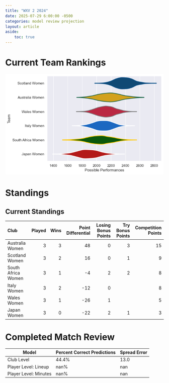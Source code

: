 ```yaml
---  
title: "WXV 2 2024"  
date: 2025-07-29 6:00:00 -0500  
categories: model review projection  
layout: article  
aside:  
    toc: true  
---
```

# Current Team Rankings


![Club Rankings](plots/rankings_WXV_2_2024.png)
# Standings

## Current Standings


| Club               |   Played |   Wins |   Point Differential |   Losing Bonus Points |   Try Bonus Points |   Competition Points |
|:-------------------|---------:|-------:|---------------------:|----------------------:|-------------------:|---------------------:|
| Australia Women    |        3 |      3 |                   48 |                     0 |                  3 |                   15 |
| Scotland Women     |        3 |      2 |                   16 |                     0 |                  1 |                    9 |
| South Africa Women |        3 |      1 |                   -4 |                     2 |                  2 |                    8 |
| Italy Women        |        3 |      2 |                  -12 |                     0 |                    |                    8 |
| Wales Women        |        3 |      1 |                  -26 |                     1 |                    |                    5 |
| Japan Women        |        3 |      0 |                  -22 |                     2 |                  1 |                    3 |



# Completed Match Review


| Model | Percent Correct Predictions | Spread Error |
| ------ | ------ | ------ |
| Club Level | 44.4% | 13.0 |
| Player Level: Lineup | nan% | nan |
| Player Level: Minutes | nan% | nan |

